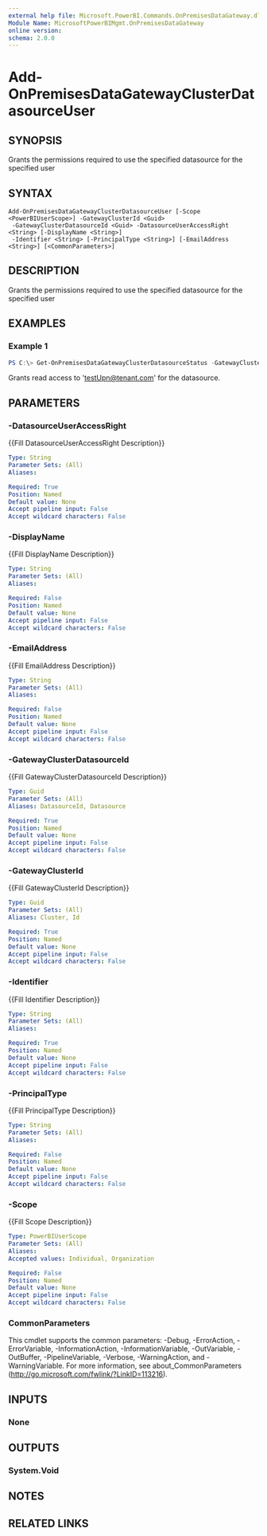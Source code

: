 ```yaml
---
external help file: Microsoft.PowerBI.Commands.OnPremisesDataGateway.dll-Help.xml
Module Name: MicrosoftPowerBIMgmt.OnPremisesDataGateway
online version:
schema: 2.0.0
---
```


# Add-OnPremisesDataGatewayClusterDatasourceUser

## SYNOPSIS
Grants the permissions required to use the specified datasource for the specified user

## SYNTAX

```
Add-OnPremisesDataGatewayClusterDatasourceUser [-Scope <PowerBIUserScope>] -GatewayClusterId <Guid>
 -GatewayClusterDatasourceId <Guid> -DatasourceUserAccessRight <String> [-DisplayName <String>]
 -Identifier <String> [-PrincipalType <String>] [-EmailAddress <String>] [<CommonParameters>]
```

## DESCRIPTION
Grants the permissions required to use the specified datasource for the specified user

## EXAMPLES

### Example 1
```powershell
PS C:\> Get-OnPremisesDataGatewayClusterDatasourceStatus -GatewayClusterId DC8F2C49-5731-4B27-966B-3DB5094C2E77 -GatewayClusterDatasourceId 64C574B7-86C6-4560-B710-40AC18990804 -DatasourceUserAccessRight Read -Identifier testUpn@tenant.com
```

Grants read access to 'testUpn@tenant.com' for the datasource.

## PARAMETERS

### -DatasourceUserAccessRight
{{Fill DatasourceUserAccessRight Description}}

```yaml
Type: String
Parameter Sets: (All)
Aliases:

Required: True
Position: Named
Default value: None
Accept pipeline input: False
Accept wildcard characters: False
```

### -DisplayName
{{Fill DisplayName Description}}

```yaml
Type: String
Parameter Sets: (All)
Aliases:

Required: False
Position: Named
Default value: None
Accept pipeline input: False
Accept wildcard characters: False
```

### -EmailAddress
{{Fill EmailAddress Description}}

```yaml
Type: String
Parameter Sets: (All)
Aliases:

Required: False
Position: Named
Default value: None
Accept pipeline input: False
Accept wildcard characters: False
```

### -GatewayClusterDatasourceId
{{Fill GatewayClusterDatasourceId Description}}

```yaml
Type: Guid
Parameter Sets: (All)
Aliases: DatasourceId, Datasource

Required: True
Position: Named
Default value: None
Accept pipeline input: False
Accept wildcard characters: False
```

### -GatewayClusterId
{{Fill GatewayClusterId Description}}

```yaml
Type: Guid
Parameter Sets: (All)
Aliases: Cluster, Id

Required: True
Position: Named
Default value: None
Accept pipeline input: False
Accept wildcard characters: False
```

### -Identifier
{{Fill Identifier Description}}

```yaml
Type: String
Parameter Sets: (All)
Aliases:

Required: True
Position: Named
Default value: None
Accept pipeline input: False
Accept wildcard characters: False
```

### -PrincipalType
{{Fill PrincipalType Description}}

```yaml
Type: String
Parameter Sets: (All)
Aliases:

Required: False
Position: Named
Default value: None
Accept pipeline input: False
Accept wildcard characters: False
```

### -Scope
{{Fill Scope Description}}

```yaml
Type: PowerBIUserScope
Parameter Sets: (All)
Aliases:
Accepted values: Individual, Organization

Required: False
Position: Named
Default value: None
Accept pipeline input: False
Accept wildcard characters: False
```

### CommonParameters
This cmdlet supports the common parameters: -Debug, -ErrorAction, -ErrorVariable, -InformationAction, -InformationVariable, -OutVariable, -OutBuffer, -PipelineVariable, -Verbose, -WarningAction, and -WarningVariable. For more information, see about_CommonParameters (http://go.microsoft.com/fwlink/?LinkID=113216).

## INPUTS

### None

## OUTPUTS

### System.Void

## NOTES

## RELATED LINKS
